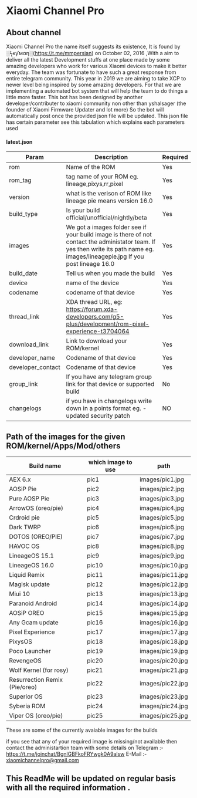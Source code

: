 # Xiaomi Channel Pro
## About channel 
Xiaomi Channel Pro the name itself suggests its existence, It is found by ░ϟкƴмαη░(https://t.me/mmpersian) on October 02, 2016 ,With a aim to deliver all the latest Development stuffs at one place made by some amazing developers who work for various Xiaomi devices to make it better everyday.
The team was fortunate to have such a great response from entire telegram community.
This year in 2019 we are aiming to take XCP to newer level being inspired by some amazing developers.
For that we are implementing a automated bot system that will help the team to do things a little more faster.
This bot has been designed by another developer/contributer to xiaomi community non other than yshalsager (the founder of Xiaomi Firmware Updater and lot more)
So the bot will automatically post once the provided json file will be updated.
This json file has certain parameter see this tabulation which explains each parameters used

#### latest.json
| Param | Description | Required |
|--|--|--|
| rom | Name of the ROM | Yes |
| rom_tag | tag name of your ROM eg. lineage,pixys,rr,pixel   | Yes |
| version | what is the verison of ROM like lineage pie means version 16.0 | Yes |
| build_type | Is your build official/unofficial/nightly/beta | Yes |
| images | We got a images folder see if your build image is there of not contact the administator team. If yes then write its path name eg. images/lineagepie.jpg If you post lineage 16.0 | Yes |
| build_date | Tell us when you made the build | Yes |
| device | name of the device | Yes |
| codename | codename of that device | Yes |
| thread_link | XDA thread URL, eg: https://forum.xda-developers.com/g5-plus/development/rom-pixel-experience-t3704064 | Yes |
| download_link | Link to download your ROM/kernel | Yes  |
| developer_name | Codename of that device | Yes |
| developer_contact | Codename of that device | Yes |
| group_link | If you have any telegram group link for that device or supported build | No |
| changelogs | if you have in changelogs write down in a points format eg. -updated security patch | NO |


## Path of the images for the given ROM/kernel/Apps/Mod/others
| Build name | which image to use | path |
|--|--|--|
| AEX 6.x | pic1 | images/pic1.jpg |
| AOSiP Pie | pic2 | images/pic2.jpg |
| Pure AOSP Pie | pic3 | images/pic3.jpg |
| ArrowOS (oreo/pie) | pic4 | images/pic4.jpg |
| Crdroid pie | pic5 | images/pic5.jpg |
| Dark TWRP | pic6 | images/pic6.jpg |
| DOTOS (OREO/PIE) | pic7 | images/pic7.jpg |
| HAVOC OS | pic8 | images/pic8.jpg |
| LineageOS 15.1 | pic9 | images/pic9.jpg |
| LineageOS 16.0 | pic10 | images/pic10.jpg |
| Liquid Remix | pic11 | images/pic11.jpg |
| Magisk update | pic12 | images/pic12.jpg |
| Miui 10 | pic13 | images/pic13.jpg |
| Paranoid Android | pic14 | images/pic14.jpg |
| AOSiP OREO | pic15 | images/pic15.jpg |
| Any Gcam update | pic16 | images/pic16.jpg |
| Pixel Experience | pic17 | images/pic17.jpg |
| PixysOS | pic18 | images/pic18.jpg |
| Poco Launcher | pic19 | images/pic19.jpg |
| RevengeOS | pic20 | images/pic20.jpg |
| Wolf Kernel (for rosy) | pic21 | images/pic21.jpg |
| Resurrection Remix (Pie/oreo) | pic22 | images/pic22.jpg |
| Superior OS | pic23 | images/pic23.jpg |
| Syberia ROM | pic24 | images/pic24.jpg |
| Viper OS (oreo/pie) | pic25 | images/pic25.jpg |

These are some of the currently avaiable images for the builds

if you see that any of your required image is missing/not available then contact the administartion team with some details on 
Telegram :-  https://t.me/joinchat/BgnlGBFkoFRYwgk0A9alsw
E-Mail :- xiaomichannelpro@gmail.com

## This ReadMe will be updated on regular basis with all the required information .



